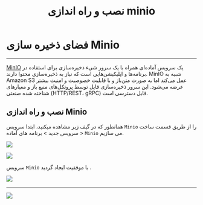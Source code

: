 ﻿---
title: "نصب و راه اندازی minio"
sidebar_label: "نصب و راه اندازی"
description: "MinIO یک سرویس آماده‌ای همراه با یک سرور شیء ذخیره‌سازی برای استفاده در برنامه‌ها و اپلیکیشن‌هایی است که نیاز به ذخیره‌سازی محتوا دارند. "
---

# فضای ذخیره سازی Minio
---

[MinIO](https://chabokan.net/products/storage/minio/) یک سرویس آماده‌ای همراه با یک سرور شیء ذخیره‌سازی برای استفاده در برنامه‌ها و اپلیکیشن‌هایی است که نیاز به ذخیره‌سازی محتوا دارند. MinIO شبیه به Amazon S3 عمل می‌کند اما به صورت متن‌باز و با قابلیت خصوصیت و امنیت بیشتر عرضه می‌شود. این سرور ذخیره‌سازی فایل توسط پروتکل‌های منبع باز و معیارهای شناخته شده صنعتی (HTTP/REST، gRPC) قابل دسترسی است.

## نصب و راه اندازی Minio

همانطور که در گیف زیر مشاهده میکنید، ابتدا سرویس `Minio` را از طریق قسمت ساخت سرویس جدید > برنامه های آماده > `Minio` می سازیم.

![](https://s1.chabokan.net/docs/gifs/minio-install.gif)

![](https://s1.chabokan.net/docs/images/minio-start-1.png)

سرویس `Minio` با موفقیت ایجاد گردید .

![](https://s1.chabokan.net/docs/images/minio-start-2.png)

---
<a href="https://hub.chabokan.net/fa/services/create/minio" ><img src="https://s1.chabokan.net/docs/images/minio-banner.png" /></a>